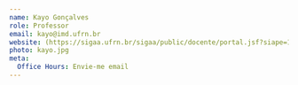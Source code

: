 ```yaml
---
name: Kayo Gonçalves
role: Professor
email: kayo@imd.ufrn.br
website: (https://sigaa.ufrn.br/sigaa/public/docente/portal.jsf?siape=1721835
photo: kayo.jpg
meta:
  Office Hours: Envie-me email
---
```

